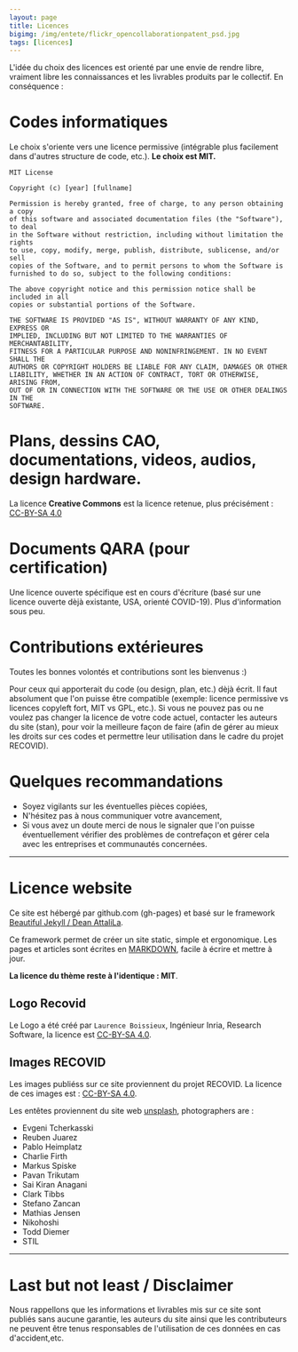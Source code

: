 ```yaml
---
layout: page
title: Licences
bigimg: /img/entete/flickr_opencollaborationpatent_psd.jpg
tags: [licences]
---
```


L'idée du choix des licences est orienté par une envie de rendre libre, vraiment libre les connaissances et les livrables produits par le collectif. En conséquence :

# Codes informatiques
Le choix s'oriente vers une licence permissive (intégrable plus facilement dans d'autres structure de code, etc.). **Le choix est MIT.**  

~~~
MIT License

Copyright (c) [year] [fullname]

Permission is hereby granted, free of charge, to any person obtaining a copy
of this software and associated documentation files (the "Software"), to deal
in the Software without restriction, including without limitation the rights
to use, copy, modify, merge, publish, distribute, sublicense, and/or sell
copies of the Software, and to permit persons to whom the Software is
furnished to do so, subject to the following conditions:

The above copyright notice and this permission notice shall be included in all
copies or substantial portions of the Software.

THE SOFTWARE IS PROVIDED "AS IS", WITHOUT WARRANTY OF ANY KIND, EXPRESS OR
IMPLIED, INCLUDING BUT NOT LIMITED TO THE WARRANTIES OF MERCHANTABILITY,
FITNESS FOR A PARTICULAR PURPOSE AND NONINFRINGEMENT. IN NO EVENT SHALL THE
AUTHORS OR COPYRIGHT HOLDERS BE LIABLE FOR ANY CLAIM, DAMAGES OR OTHER
LIABILITY, WHETHER IN AN ACTION OF CONTRACT, TORT OR OTHERWISE, ARISING FROM,
OUT OF OR IN CONNECTION WITH THE SOFTWARE OR THE USE OR OTHER DEALINGS IN THE
SOFTWARE.
~~~

# Plans, dessins CAO, documentations, videos, audios, design hardware.
La licence **Creative Commons** est la licence retenue, plus précisément : [CC-BY-SA 4.0](https://creativecommons.org/licenses/by-sa/4.0/deed.fr)

# Documents QARA (pour certification)
Une licence ouverte spécifique est en cours d'écriture (basé sur une licence ouverte dèjà existante, USA, orienté COVID-19). Plus d'information sous peu.

# Contributions extérieures
Toutes les bonnes volontés et contributions sont les bienvenus :)

Pour ceux qui apporterait du code (ou design, plan, etc.) dèjà écrit. Il faut absolument que l'on puisse être compatible (exemple: licence permissive vs licences copyleft fort, MIT vs GPL, etc.). Si vous ne pouvez pas ou ne voulez pas changer la licence de votre code actuel, contacter les auteurs du site (stan), pour voir la meilleure façon de faire (afin de gérer au mieux les droits sur ces codes et permettre leur utilisation dans le cadre du projet RECOVID).

# Quelques recommandations

* Soyez vigilants sur les éventuelles pièces copiées,
* N'hésitez pas à nous communiquer votre avancement,
* Si vous avez un doute merci de nous le signaler que l'on puisse éventuellement vérifier des problèmes de contrefaçon et gérer cela avec les entreprises et communautés concernées.

---

# Licence website
Ce site est hébergé par github.com (gh-pages) et basé sur le framework [Beautiful Jekyll / Dean AttaliLa](https://github.com/daattali/beautiful-jekyll#readme).

Ce framework permet de créer un site static, simple et ergonomique. Les pages et articles sont écrites en [MARKDOWN](https://markdowntutorial.com/), facile à écrire et mettre à jour.

**La licence du thème reste à l'identique : MIT**.

## Logo Recovid

Le Logo a été créé par ``Laurence Boissieux``, Ingénieur Inria, Research Software, la licence est [CC-BY-SA 4.0](https://creativecommons.org/licenses/by-sa/4.0/deed.fr).

## Images RECOVID

Les  images publiéss sur ce site proviennent du projet RECOVID. La licence de ces images est : [CC-BY-SA 4.0](https://creativecommons.org/licenses/by-sa/4.0/deed.fr).

Les entêtes proviennent du site web [unsplash](https://unsplash.com/t/covid-19?utm_source=unsplash&utm_medium=referral&utm_content=creditCopyText), photographers are :

- Evgeni Tcherkasski
- Reuben Juarez
- Pablo Heimplatz
- Charlie Firth
- Markus Spiske
- Pavan Trikutam
- Sai Kiran Anagani
- Clark Tibbs
- Stefano Zancan
- Mathias Jensen
- Nikohoshi
- Todd Diemer
- STIL

---

# Last but not least / Disclaimer

Nous rappellons que les informations et livrables mis sur ce site sont publiés sans aucune garantie, les auteurs du site ainsi que les contributeurs ne peuvent être tenus responsables de l'utilisation de ces données en cas d'accident,etc.
